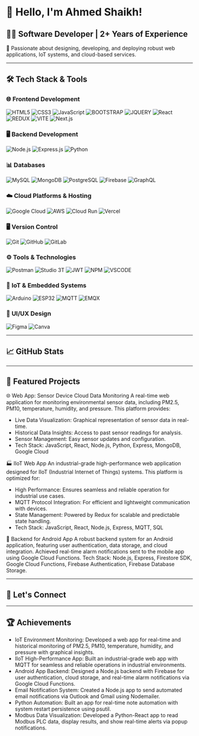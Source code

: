 # 👋 Hello, I'm Ahmed Shaikh!

## 👨‍💻 Software Developer | 2+ Years of Experience  
🚀 Passionate about designing, developing, and deploying robust web applications, IoT systems, and cloud-based services.

---

## 🛠️ Tech Stack & Tools

### 🌐 **Frontend Development**
![HTML5](https://img.shields.io/badge/HTML5-E34F26?style=for-the-badge&logo=html5&logoColor=white)
![CSS3](https://img.shields.io/badge/CSS3-1572B6?style=for-the-badge&logo=css3&logoColor=white)
![JavaScript](https://img.shields.io/badge/JavaScript-F7DF1E?style=for-the-badge&logo=javascript&logoColor=black)
![BOOTSTRAP](https://img.shields.io/badge/bootstrap-7952B3.svg?style=for-the-badge&logo=bootstrap&logoColor=white)
![JQUERY](https://img.shields.io/badge/jquery-0769AD.svg?style=for-the-badge&logo=jquery&logoColor=white)
![React](https://img.shields.io/badge/React-61DAFB?style=for-the-badge&logo=react&logoColor=black)
![REDUX](https://img.shields.io/badge/redux-764ABC.svg?style=for-the-badge&logo=redux&logoColor=white")
![VITE](https://img.shields.io/badge/vite-4169E1.svg?style=for-the-badge&logo=vite&logoColor=white&labelColor=101010")
![Next.js](https://img.shields.io/badge/Next.js-000000?style=for-the-badge&logo=nextdotjs&logoColor=white)


### 🖥️ **Backend Development**
![Node.js](https://img.shields.io/badge/Node.js-339933?style=for-the-badge&logo=nodedotjs&logoColor=white)
![Express.js](https://img.shields.io/badge/Express.js-000000?style=for-the-badge&logo=express&logoColor=white)
![Python](https://img.shields.io/badge/-Python-05122A?style=for-the-badge&logo=python&Color=white)
### 📊 **Databases**
![MySQL](https://img.shields.io/badge/MySQL-4479A1?style=for-the-badge&logo=mysql&logoColor=white)
![MongoDB](https://img.shields.io/badge/MongoDB-47A248?style=for-the-badge&logo=mongodb&logoColor=white)
![PostgreSQL](https://img.shields.io/badge/PostgreSQL-336791?style=for-the-badge&logo=postgresql&logoColor=white)
![Firebase](https://img.shields.io/badge/Firebase-FFCA28?style=for-the-badge&logo=firebase&logoColor=black)
![GraphQL](https://img.shields.io/badge/GraphQL-E10098?style=for-the-badge&logo=graphql&logoColor=white)

### ☁️ **Cloud Platforms & Hosting**
![Google Cloud](https://img.shields.io/badge/Google_Cloud-4285F4?style=for-the-badge&logo=googlecloud&logoColor=white)
![AWS](https://img.shields.io/badge/AWS-FF9900?style=for-the-badge&logo=amazonaws&logoColor=white)
![Cloud Run](https://img.shields.io/badge/Cloud_Run-4285F4?style=for-the-badge&logo=googlecloud&logoColor=white)
![Vercel](https://img.shields.io/badge/vercel-%23000000.svg?style=for-the-badge&logo=vercel&logoColor=white)

### 🖥️ **Version Control**
![Git](https://img.shields.io/badge/Git-F05032?style=for-the-badge&logo=git&logoColor=white)
![GitHub](https://img.shields.io/badge/GitHub-181717?style=for-the-badge&logo=github&logoColor=white)
![GitLab](https://img.shields.io/badge/GitLab-FC6D26?style=for-the-badge&logo=gitlab&logoColor=white)

### ⚙️ **Tools & Technologies**
![Postman](https://img.shields.io/badge/Postman-FF6C37?style=for-the-badge&logo=postman&logoColor=white)
![Studio 3T](https://img.shields.io/badge/Studio%203T-37ABAF?style=for-the-badge&logoColor=white)
![JWT](https://img.shields.io/badge/JWT-000000?style=for-the-badge&logo=jsonwebtokens&logoColor=white)
![NPM](https://img.shields.io/badge/NPM-%23000000.svg?style=for-the-badge&logo=npm&logoColor=white)
![VSCODE](https://img.shields.io/badge/VSCODE-33CCCC?style=for-the-badge&logo=emq&logoColor=white)


### 📡 **IoT & Embedded Systems**
![Arduino](https://img.shields.io/badge/Arduino-00979D?style=for-the-badge&logo=arduino&logoColor=white)
![ESP32](https://img.shields.io/badge/ESP32-0078D7?style=for-the-badge&logo=esp32&logoColor=white)
![MQTT](https://img.shields.io/badge/MQTT-660066?style=for-the-badge&logo=mqtt&logoColor=white)
![EMQX](https://img.shields.io/badge/EMQX-33CCCC?style=for-the-badge&logo=emq&logoColor=white)


### 🎨 **UI/UX Design**
![Figma](https://img.shields.io/badge/Figma-F24E1E?style=for-the-badge&logo=figma&logoColor=white)
![Canva](https://img.shields.io/badge/Canva-%2300C4CC.svg?style=for-the-badge&logo=Canva&logoColor=white)

---

## 📈 GitHub Stats


---

## 🌟 Featured Projects
🌐 Web App: Sensor Device Cloud Data Monitoring A real-time web application for monitoring environmental sensor data, including PM2.5, PM10, temperature, humidity, and pressure.
This platform provides: 
* Live Data Visualization: Graphical representation of sensor data in real-time.
* Historical Data Insights: Access to past sensor readings for analysis.
* Sensor Management: Easy sensor updates and configuration.
* Tech Stack: JavaScript, React, Node.js, Python, Express, MongoDB, Google Cloud

🏭 IIoT Web App
An industrial-grade high-performance web application designed for IIoT (Industrial Internet of Things) systems. 
This platform is optimized for:
* High Performance: Ensures seamless and reliable operation for industrial use cases.
* MQTT Protocol Integration: For efficient and lightweight communication with devices.
* State Management: Powered by Redux for scalable and predictable state handling.
* Tech Stack: JavaScript, React, Node.js, Express, MQTT, SQL 

📱 Backend for Android App
  A robust backend system for an Android application, featuring user authentication, data storage, and cloud integration. 
  Achieved real-time alarm notifications sent to the mobile app using Google Cloud Functions.
  Tech Stack: Node.js, Express, Firestore SDK, Google Cloud Functions, Firebase Authentication, Firebase Database Storage.

---

## 🤝 Let's Connect


---

## 🏆  Achievements
* IoT Environment Monitoring: Developed a web app for real-time and historical monitoring of PM2.5, PM10, temperature, humidity, and pressure with graphical insights.
* IIoT High-Performance App: Built an industrial-grade web app with MQTT for seamless and reliable operations in industrial environments.
* Android App Backend: Designed a Node.js backend with Firebase for user authentication, cloud storage, and real-time alarm notifications via Google Cloud Functions.
* Email Notification System: Created a Node.js app to send automated email notifications via Outlook and Gmail using Nodemailer.
* Python Automation: Built an app for real-time note automation with system restart persistence using psutil.
* Modbus Data Visualization: Developed a Python-React app to read Modbus PLC data, display results, and show real-time alerts via popup notifications.




<!--
**Shaikh98vegeta/Shaikh98vegeta** is a ✨ _special_ ✨ repository because its `README.md` (this file) appears on your GitHub profile.

Here are some ideas to get you started:

- 🔭 I’m currently working on ...
- 🌱 I’m currently learning ...
- 👯 I’m looking to collaborate on ...
- 🤔 I’m looking for help with ...
- 💬 Ask me about ...
- 📫 How to reach me: ...
- 😄 Pronouns: ...
- ⚡ Fun fact: ...
-->
